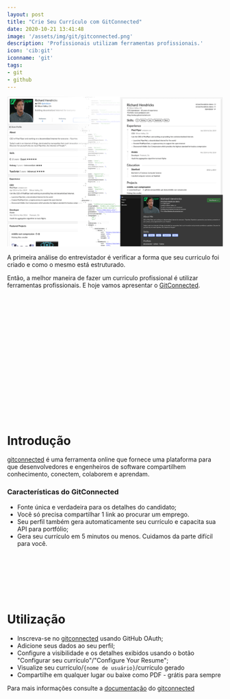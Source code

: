 ```yaml
---
layout: post
title: "Crie Seu Currículo com GitConnected"
date: 2020-10-21 13:41:48
image: '/assets/img/git/gitconnected.png'
description: 'Profissionais utilizam ferramentas profissionais.'
icon: 'cib:git'
iconname: 'git'
tags:
- git
- github
---
```


![Profissionais utilizam ferramentas profissionais.](/assets/img/git/gitconnected.png)

A primeira análise do entrevistador é verificar a forma que seu curriculo foi criado e como o mesmo está estruturado.

Então, a melhor maneira de fazer um curriculo profissional é utilizar ferramentas profissionais. E hoje vamos apresentar o [GitConnected](https://gitconnected.com/).

<!-- QUADRADO -->
<script async src="//pagead2.googlesyndication.com/pagead/js/adsbygoogle.js"></script>
<ins class="adsbygoogle"
style="display:inline-block;width:336px;height:280px"
data-ad-client="ca-pub-2838251107855362"
data-ad-slot="5351066970"></ins>
<script>
(adsbygoogle = window.adsbygoogle || []).push({});
</script>

# Introdução
[gitconnected](https://gitconnected.com/) é uma ferramenta online que fornece uma plataforma para que desenvolvedores e engenheiros de software compartilhem conhecimento, conectem, colaborem e aprendam.

### Características do GitConnected
+ Fonte única e verdadeira para os detalhes do candidato;
+ Você só precisa compartilhar 1 link ao procurar um emprego. 
+ Seu perfil também gera automaticamente seu currículo e capacita sua API para portfólio;
+ Gera seu currículo em 5 minutos ou menos. Cuidamos da parte difícil para você. 

<!-- MINI ANÚNCIO -->
<script async src="//pagead2.googlesyndication.com/pagead/js/adsbygoogle.js"></script>
<!-- Games Root -->
<ins class="adsbygoogle"
style="display:inline-block;width:730px;height:95px"
data-ad-client="ca-pub-2838251107855362"
data-ad-slot="5351066970"></ins>
<script>
(adsbygoogle = window.adsbygoogle || []).push({});
</script>

# Utilização
+ Inscreva-se no [gitconnected](https://gitconnected.com/auth/github) usando GitHub OAuth;
+ Adicione seus dados ao seu perfil;
+ Configure a visibilidade e os detalhes exibidos usando o botão "Configurar seu currículo"/"Configure Your Resume"; 
+ Visualize seu currículo/`{nome de usuário}`/currículo gerado
+ Compartilhe em qualquer lugar ou baixe como PDF - grátis para sempre

Para mais informações consulte a [documentação](https://gitconnected.com/resume-builder) do [gitconnected](https://gitconnected.com/)

<!-- RETANGULO LARGO -->
<script async src="https://pagead2.googlesyndication.com/pagead/js/adsbygoogle.js"></script>
<!-- Informat -->
<ins class="adsbygoogle"
style="display:block"
data-ad-client="ca-pub-2838251107855362"
data-ad-slot="2327980059"
data-ad-format="auto"
data-full-width-responsive="true"></ins>
<script>
(adsbygoogle = window.adsbygoogle || []).push({});
</script>
